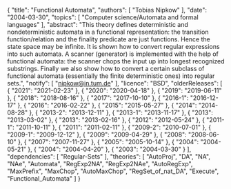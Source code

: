 {
    "title": "Functional Automata",
    "authors": [
        "Tobias Nipkow"
    ],
    "date": "2004-03-30",
    "topics": [
        "Computer science/Automata and formal languages"
    ],
    "abstract": "This theory defines deterministic and nondeterministic automata in a functional representation: the transition function/relation and the finality predicate are just functions. Hence the state space may be infinite. It is shown how to convert regular expressions into such automata. A scanner (generator) is implemented with the help of functional automata: the scanner chops the input up into longest recognized substrings. Finally we also show how to convert a certain subclass of functional automata (essentially the finite deterministic ones) into regular sets.",
    "notify": [
        "nipkow@in.tum.de"
    ],
    "licence": "BSD",
    "olderReleases": [
        {
            "2021": "2021-02-23"
        },
        {
            "2020": "2020-04-18"
        },
        {
            "2019": "2019-06-11"
        },
        {
            "2018": "2018-08-16"
        },
        {
            "2017": "2017-10-10"
        },
        {
            "2016-1": "2016-12-17"
        },
        {
            "2016": "2016-02-22"
        },
        {
            "2015": "2015-05-27"
        },
        {
            "2014": "2014-08-28"
        },
        {
            "2013-2": "2013-12-11"
        },
        {
            "2013-1": "2013-11-17"
        },
        {
            "2013": "2013-03-02"
        },
        {
            "2013": "2013-02-16"
        },
        {
            "2012": "2012-05-24"
        },
        {
            "2011-1": "2011-10-11"
        },
        {
            "2011": "2011-02-11"
        },
        {
            "2009-2": "2010-07-01"
        },
        {
            "2009-1": "2009-12-12"
        },
        {
            "2009": "2009-04-29"
        },
        {
            "2008": "2008-06-10"
        },
        {
            "2007": "2007-11-27"
        },
        {
            "2005": "2005-10-14"
        },
        {
            "2004": "2004-05-21"
        },
        {
            "2004": "2004-04-20"
        },
        {
            "2003": "2004-03-30"
        }
    ],
    "dependencies": [
        "Regular-Sets"
    ],
    "theories": [
        "AutoProj",
        "DA",
        "NA",
        "NAe",
        "Automata",
        "RegExp2NA",
        "RegExp2NAe",
        "AutoRegExp",
        "MaxPrefix",
        "MaxChop",
        "AutoMaxChop",
        "RegSet_of_nat_DA",
        "Execute",
        "Functional_Automata"
    ]
}